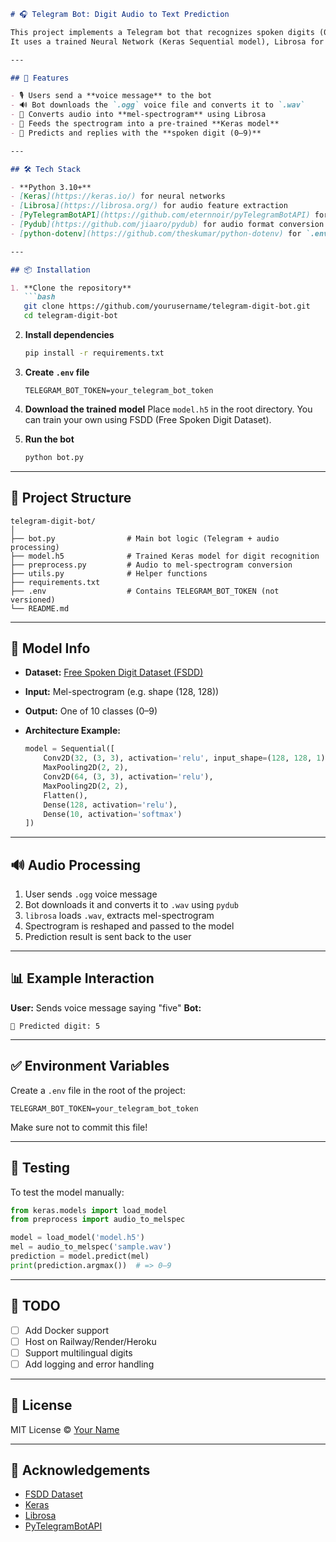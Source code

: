 ````markdown
# 🎧 Telegram Bot: Digit Audio to Text Prediction

This project implements a Telegram bot that recognizes spoken digits (0–9) from voice messages.  
It uses a trained Neural Network (Keras Sequential model), Librosa for audio preprocessing (mel-spectrograms), and `pyTelegramBotAPI` for Telegram integration.

---

## 🚀 Features

- 🎙️ Users send a **voice message** to the bot
- 🔊 Bot downloads the `.ogg` voice file and converts it to `.wav`
- 🎼 Converts audio into **mel-spectrogram** using Librosa
- 🧠 Feeds the spectrogram into a pre-trained **Keras model**
- 🔢 Predicts and replies with the **spoken digit (0–9)**

---

## 🛠️ Tech Stack

- **Python 3.10+**
- [Keras](https://keras.io/) for neural networks
- [Librosa](https://librosa.org/) for audio feature extraction
- [PyTelegramBotAPI](https://github.com/eternnoir/pyTelegramBotAPI) for Telegram Bot
- [Pydub](https://github.com/jiaaro/pydub) for audio format conversion
- [python-dotenv](https://github.com/theskumar/python-dotenv) for `.env` configuration

---

## 📦 Installation

1. **Clone the repository**
   ```bash
   git clone https://github.com/yourusername/telegram-digit-bot.git
   cd telegram-digit-bot
````

2. **Install dependencies**

   ```bash
   pip install -r requirements.txt
   ```

3. **Create `.env` file**

   ```env
   TELEGRAM_BOT_TOKEN=your_telegram_bot_token
   ```

4. **Download the trained model**
   Place `model.h5` in the root directory. You can train your own using FSDD (Free Spoken Digit Dataset).

5. **Run the bot**

   ```bash
   python bot.py
   ```

---

## 📁 Project Structure

```
telegram-digit-bot/
│
├── bot.py                # Main bot logic (Telegram + audio processing)
├── model.h5              # Trained Keras model for digit recognition
├── preprocess.py         # Audio to mel-spectrogram conversion
├── utils.py              # Helper functions
├── requirements.txt
├── .env                  # Contains TELEGRAM_BOT_TOKEN (not versioned)
└── README.md
```

---

## 🧠 Model Info

* **Dataset:** [Free Spoken Digit Dataset (FSDD)](https://www.kaggle.com/datasets/joserzapata/free-spoken-digit-dataset-fsdd)
* **Input:** Mel-spectrogram (e.g. shape (128, 128))
* **Output:** One of 10 classes (0–9)
* **Architecture Example:**

  ```python
  model = Sequential([
      Conv2D(32, (3, 3), activation='relu', input_shape=(128, 128, 1)),
      MaxPooling2D(2, 2),
      Conv2D(64, (3, 3), activation='relu'),
      MaxPooling2D(2, 2),
      Flatten(),
      Dense(128, activation='relu'),
      Dense(10, activation='softmax')
  ])
  ```

---

## 🔊 Audio Processing

1. User sends `.ogg` voice message
2. Bot downloads it and converts it to `.wav` using `pydub`
3. `librosa` loads `.wav`, extracts mel-spectrogram
4. Spectrogram is reshaped and passed to the model
5. Prediction result is sent back to the user

---

## 📊 Example Interaction

**User:** Sends voice message saying "five"
**Bot:**

```
🧠 Predicted digit: 5
```

---

## ✅ Environment Variables

Create a `.env` file in the root of the project:

```env
TELEGRAM_BOT_TOKEN=your_telegram_bot_token
```

Make sure not to commit this file!

---

## 🧪 Testing

To test the model manually:

```python
from keras.models import load_model
from preprocess import audio_to_melspec

model = load_model('model.h5')
mel = audio_to_melspec('sample.wav')
prediction = model.predict(mel)
print(prediction.argmax())  # => 0–9
```

---

## 📌 TODO

* [ ] Add Docker support
* [ ] Host on Railway/Render/Heroku
* [ ] Support multilingual digits
* [ ] Add logging and error handling

---

## 📜 License

MIT License © [Your Name](https://github.com/yourusername)

---

## 🙌 Acknowledgements

* [FSDD Dataset](https://github.com/Jakobovski/free-spoken-digit-dataset)
* [Keras](https://keras.io/)
* [Librosa](https://librosa.org/)
* [PyTelegramBotAPI](https://github.com/eternnoir/pyTelegramBotAPI)

```